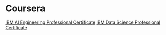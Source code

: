 

# Coursera
[IBM AI Engineering Professional Certificate](www.notion.so/9c05ace2-9a98-4d50-bd18-4c3645dcf93b)
[IBM Data Science Professional Certificate](www.notion.so/e1cb605d-36d9-4e2d-b09c-229e5fa19721)
